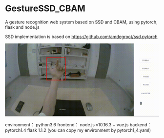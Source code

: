 # GestureSSD_CBAM
A gesture recognition web system based on SSD and CBAM, using pytorch, flask and node.js

SSD implementation is based on https://github.com/amdegroot/ssd.pytorch

![demo gif](https://github.com/SwordXue94/GestureSSD_CBAM/blob/main/demo.gif?raw=true)

environment：
  python3.6 
  frontend：
    node.js v10.16.3 + vue.js
  backend：
    pytorch1.4 
    flask 1.1.2
    (you can copy my environment by pytorch1_4.yaml)
